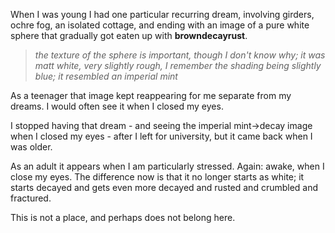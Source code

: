 When I was young I had one particular recurring dream, involving girders, ochre fog, an isolated cottage, and ending with an image of a pure white sphere that gradually got eaten up with **browndecayrust**.

> *the texture of the sphere is important, though I don't know why; it was matt white, very slightly rough, I remember the shading being slightly blue; it resembled an imperial mint*

As a teenager that image kept reappearing for me separate from my dreams. I would often see it when I closed my eyes.

I stopped having that dream - and seeing the imperial mint→decay image when I closed my eyes - after I left for university, but it came back when I was older.

As an adult it appears when I am particularly stressed. Again: awake, when I close my eyes. The difference now is that it no longer starts as white; it starts decayed and gets even more decayed and rusted and crumbled and fractured.

This is not a place, and perhaps does not belong here.